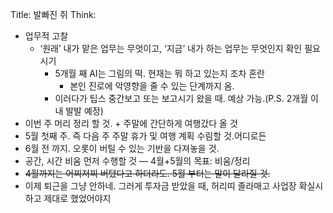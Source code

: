 Title: 발빠진 쥐
Think:
- 업무적 고찰
    - ‘원래’ 내가 맡은 업무는 무엇이고, ‘지금’ 내가 하는 업무는 무엇인지 확인 필요 시기
        - 5개월 째 AI는 그림의 떡. 현재는 뭐 하고 있는지 조차 혼란
            - 본인 진로에 악영향을 줄 수 있는 단계까지 옴.
        - 이러다가 팁스 중간보고 또는 보고시기 왔을 때. 예상 가능.(P.S. 2개월 이내 발발 예정)
- 이번 주 머리 정리 할 것. + 주말에 간단하게 여행갔다 올 것
- 5월 첫째 주. 즉 다음 주 주말 휴가 및 여행 계획 수림할 것.어디로든
- 6월 전 까지. 오롯이 버틸 수 있는 기반을 다져놓을 것.
- 공간, 시간 비움 먼저 수행할 것 — 4월+5월의 목표: 비움/정리
- ~~4월까지는 어찌저찌 버텼다고 하더라도. 5월 부터는 말이 달라질 것.~~
- 이제 퇴근을 그냥 안하네. 그러게 투자금 받았을 때, 허리띠 졸라매고 사업장 확실시 하고 제대로 했었어야지